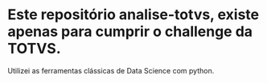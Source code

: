 # Este repositório analise-totvs, existe apenas para cumprir o challenge da TOTVS.

Utilizei as ferramentas clássicas de Data Science com python.
